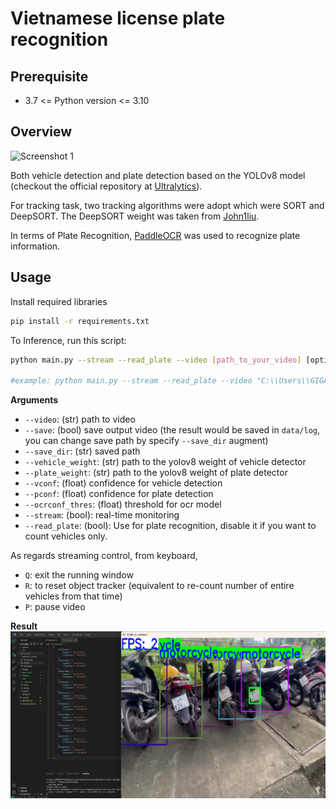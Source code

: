 # Vietnamese license plate recognition

## Prerequisite
- 3.7 <= Python version <= 3.10

## Overview
![Screenshot 1](./images/archi.png)

Both vehicle detection and plate detection based on the YOLOv8 model (checkout the official repository at [Ultralytics](https://github.com/ultralytics/ultralytics)).

For tracking task, two tracking algorithms were adopt which were SORT and DeepSORT. The DeepSORT weight was taken from [John1liu](https://github.com/John1liu/YOLOV5-DeepSORT-Vehicle-Tracking-Master).

In terms of Plate Recognition, [PaddleOCR](https://github.com/PaddlePaddle/PaddleOCR) was used to recognize plate information.

## Usage
Install required libraries
```bash
pip install -r requirements.txt
```
To Inference, run this script:
```bash
python main.py --stream --read_plate --video [path_to_your_video] [optional arguments]

#example: python main.py --stream --read_plate --video "C:\\Users\\GIGABYTE\\Downloads\\vid_3.mp4"
```



**Arguments**
- ```--video```: (str) path to video
- ```--save```: (bool) save output video (the result would be saved in `data/log`, you can change save path by specify `--save_dir` augment)
- ```--save_dir```: (str) saved path
- ```--vehicle_weight```: (str) path to the yolov8 weight of vehicle detector
- ```--plate_weight```: (str) path to the yolov8 weight of plate detector
- ```--vconf```: (float) confidence for vehicle detection
- ```--pconf```: (float) confidence for plate detection
- ```--ocrconf_thres```: (float) threshold for ocr model
- ```--stream```: (bool): real-time monitoring
- ```--read_plate```: (bool): Use for plate recognition, disable it if you want to count vehicles only.

As regards streaming control, from keyboard, 
- ```Q```: exit the running window
- ```R```: to reset object tracker (equivalent to re-count number of entire vehicles from that time)
- ```P```: pause video

**Result**
![Demo 1](result/image.png)
